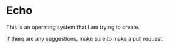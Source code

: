 # Echo

This is an operating system that I am trying to create.

If there are any suggestions, make sure to make a pull request.
